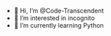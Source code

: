 - 👋 Hi, I’m @Code-Transcendent
- 👀 I’m interested in incognito
- 🌱 I’m currently learning Python
<!---
Code-Transcendent/Code-Transcendent is a ✨ special ✨ repository because its `README.md` (this file) appears on your GitHub profile.
You can click the Preview link to take a look at your changes.
--->
